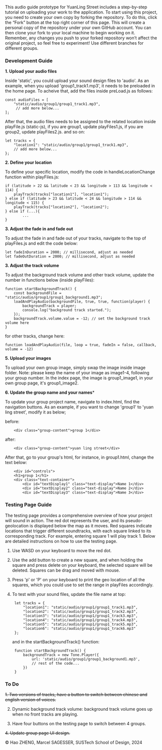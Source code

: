 This audio guide prototype for YuanLing Street includes a step-by-step tutorial on uploading your work to the application. To start using this project, you need to create your own copy by forking the repository. To do this, click the “Fork” button at the top right corner of this page. This will create a personal copy of the repository under your own GitHub account. You can then clone your fork to your local machine to begin working on it. Remember, any changes you push to your forked repository won’t affect the original project, so feel free to experiment! Use different branches for different groups.

### Development Guide ###

**1. Upload your audio files**

Inside 'static', you could upload your sound design files to 'audio'. As an example, when you upload 'group1_track1.mp3', it needs to be preloaded in the home page. To acheive that, add the files inside preLoad.js as follows:

    const audioFiles = [
        "static/audio/group1/group1_track1.mp3",
         // add more below...   
    ];

After that, the audio files needs to be assigned to the related location inside playFile.js (static-js), if you are group1, update playFiles1.js, if you are group2, update playFiles2.js. and so on:

    let tracks = {
        "location1": "static/audio/group1/group1_track1.mp3",
        // add more below...
    };

**2. Define your location**

To define your specific location, modify the code in handleLocationChange function within playFiles.js:    
    
    if (latitude > 22 && latitude < 23 && longitude > 113 && longitude < 114) {
        playTrack(tracks["location1"], "location1");        
    } else if (latitude > 23 && latitude < 24 && longitude > 114 && longitude < 115) {
        playTrack(tracks["location2"], "location2");        
    } else if (...){
            ...        
    }

**3. Adjust the fade in and fade out**

To adjust the fade in and fade out of your tracks, navigate to the top of playFiles.js and edit the code below:

    let fadeInDuration = 2000; // millisecond, adjust as needed
    let fadeOutDuration = 2000; // millisecond, adjust as needed

**3. Adjust the track volume**

To adjust the background track volume and other track volume, update the number in functions below (inside playFiles):

    function startBackgroundTrack() {
        const backgroundFile = "static/audio/group1/group1_background1.mp3";
        loadAndPlayAudio(backgroundFile, true, true, function(player) {
            backgroundTrack = player;
            console.log("background track started.");
        });
        backgroundTrack.volume.value = -12; // set the background track volume here
    }

for other tracks, change here:

    function loadAndPlayAudio(file, loop = true, fadeIn = false, callback, volume = -12)
    
**5. Upload your images**

To upload your own group image, simply swap the image inside image folder. Note: please keep the name of your image as image1-4, following your group number. In the index page, the image is group1_image1, in your own group page, it's group1_image2.

**6. Update the group name and your names***

To update your group project name, navigate to index.html, find the navigation buttons. As an example, if you want to change 'group1' to 'yuan ling street', modify it as below;

before:

        <div class="group-content">group 1</div>
    


after:

        <div class="group-content">yuan ling street</div>

After that, go to your group's html, for instance, in group1.html, change the text below:

        <div id="controls">
        <h1>group 1</h1>
        <div class="text-container">
            <div id="textDisplay1" class="text-display">Name 1</div>
            <div id="textDisplay2" class="text-display">Name 2</div>
            <div id="textDisplay3" class="text-display">Name 3</div>
        

### Testing Page Guide ###

The testing page provides a comprehensive overview of how your project will sound in action. The red dot represents the user, and its pseudo-geolocation is displayed below the map as it moves. Red squares indicate locations that trigger different soundtracks, with each square linked to its corresponding track. For example, entering square 1 will play track 1. Below are detailed instructions on how to use the testing page.

1. Use WASD on your keyboard to move the red dot.
2. Use the add button to create a new square, and when holding the square and press delete on your keyboard, the selected square will be deleted. Squares can be drag and moved with mouse.
3. Press 'p' or 'P' on your keyboard to print the geo location of all the squares, which you could use to set the range in playFiles accordingly.
4. To test with your sound files, update the file name at top: 

        let tracks = {
            "location1": "static/audio/group1/group1_track1.mp3",
            "location2": "static/audio/group1/group1_track2.mp3",
            "location3": "static/audio/group1/group1_track3.mp3",
            "location4": "static/audio/group1/group1_track4.mp3",
            "location5": "static/audio/group1/group1_track5.mp3",
            "location6": "static/audio/group1/group1_track6.mp3"
        };

    and in the startBackgroundTrack() function:
    
        function startBackgroundTrack() {
            backgroundTrack = new Tone.Player({
                url: 'static/audio/group1/group1_background1.mp3',
                // rest of the code...
            })
        }

### To Do ###


~~1. Two versions of tracks, have a button to switch between chinese and english version of voices.~~


2. Dynamic background track volume: background track volume goes up when no front tracks are playing.

3. Have four buttons on the testing page to switch between 4 groups.

~~4. Update group page UI design.~~


© Hao ZHENG, Marcel SAGESSER, SUSTech School of Design, 2024
